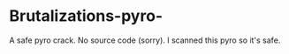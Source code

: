 # Brutalizations-pyro-
A safe pyro crack. No source code (sorry). I scanned this pyro so it's safe. 
